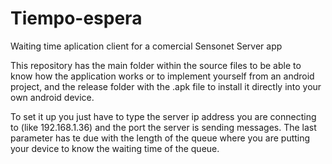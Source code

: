 # Tiempo-espera
Waiting time aplication client for a comercial Sensonet Server app

This repository has the main folder within the source files to be able to know how the application works or to implement yourself from an android project, and the release folder with the .apk file to install it directly into your own android device.

To set it up you just have to type the server ip address you are connecting to (like 192.168.1.36) and the port the server is sending messages. The last parameter has te due with the length of the queue where you are putting your device to know the waiting time of the queue.

